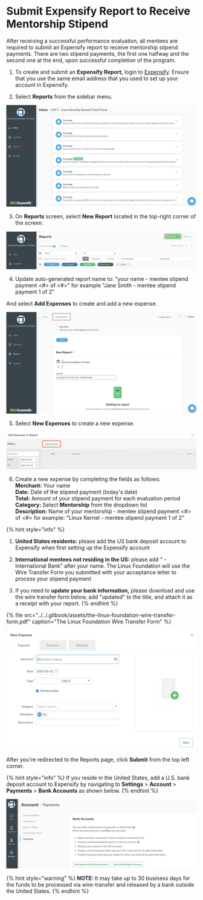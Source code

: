 # Submit Expensify Report to Receive Mentorship Stipend

After receiving a successful performance evaluation, all mentees are required to submit an Expensify report to receive mentorship stipend payments. There are two stipend payments, the first one halfway and the second one at the end, upon successful completion of the program. 

1. To create and submit an **Expensify Report,** login to [Expensify](%20https://www.expensify.com). Ensure that you use the same email address that you used to set up your account in Expensify.

2. Select **Reports** from the sidebar menu.

![](../../.gitbook/assets/reports.png)

3. On **Reports** screen, select **New Report** located in the top-right corner of the screen.

![](../../.gitbook/assets/new-report.png)

4. Update auto-generated report name to: "your name - mentee stipend payment &lt;\#&gt; of &lt;\#&gt;" for example "Jane Smith - mentee stipend payment 1 of 2"

And select **Add Expenses** to create and add  a new expense.

![](../../.gitbook/assets/add-expenses.png)

5. Select **New Expenses** to create a new expense.

![](../../.gitbook/assets/new-expense.png)

6. Create a new expense by completing the fields as follows:  
     **Merchant:** Your name   
     **Date:** Date of the stipend payment \(today's date\)  
     **Total:** Amount of your stipend payment for each evaluation period   
     **Category:** Select **Mentorship** from the dropdown list  
     **Description:** Name of your mentorship - mentee stipend payment &lt;\#&gt; of &lt;\#&gt;  for example: "Linux Kernel - mentee stipend payment 1 of 2" 

{% hint style="info" %}


1. **United States residents:** please add the US bank deposit account to Expensify when first setting up the Expensify account 

2. **International mentees not residing in the US:** please add “ - International Bank”   after your name. The Linux Foundation will use the Wire Transfer Form you submitted with your acceptance letter to process your stipend payment

3. If you need to **update your bank information,** please download and use the wire transfer form below, add "updated" to the title, and attach it as a receipt with your report. 
{% endhint %}

{% file src="../../.gitbook/assets/the-linux-foundation-wire-transfer-form.pdf" caption="The Linux Foundation Wire Transfer Form" %}

![](../../.gitbook/assets/create-new-expense-screenshot-second-step.png)

After you're redirected to the Reports page, click **Submit** from the top left corner.

{% hint style="info" %}
If you reside in the United States, add a U.S. bank deposit account to Expensify by navigating to  **Settings** &gt; **Account** &gt; **Payments** &gt; **Bank Accounts** as shown below.
{% endhint %}

![](../../.gitbook/assets/add-us-bank-account.png)

{% hint style="warning" %}
**NOTE:** It may take up to 30 business days for the funds to be processed via wire-transfer and released by a bank outside the United States. 
{% endhint %}

